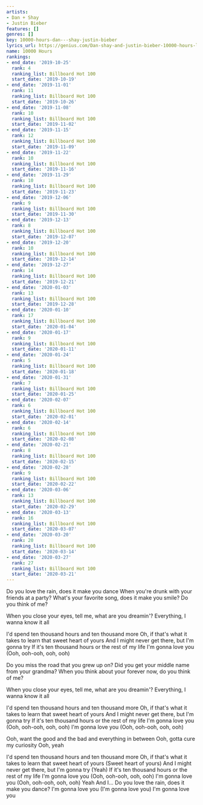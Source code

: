 ```yaml
---
artists:
- Dan + Shay
- Justin Bieber
features: []
genres: []
key: 10000-hours-dan---shay-justin-bieber
lyrics_url: https://genius.com/Dan-shay-and-justin-bieber-10000-hours-lyrics
name: 10000 Hours
rankings:
- end_date: '2019-10-25'
  rank: 4
  ranking_list: Billboard Hot 100
  start_date: '2019-10-19'
- end_date: '2019-11-01'
  rank: 11
  ranking_list: Billboard Hot 100
  start_date: '2019-10-26'
- end_date: '2019-11-08'
  rank: 10
  ranking_list: Billboard Hot 100
  start_date: '2019-11-02'
- end_date: '2019-11-15'
  rank: 12
  ranking_list: Billboard Hot 100
  start_date: '2019-11-09'
- end_date: '2019-11-22'
  rank: 10
  ranking_list: Billboard Hot 100
  start_date: '2019-11-16'
- end_date: '2019-11-29'
  rank: 10
  ranking_list: Billboard Hot 100
  start_date: '2019-11-23'
- end_date: '2019-12-06'
  rank: 9
  ranking_list: Billboard Hot 100
  start_date: '2019-11-30'
- end_date: '2019-12-13'
  rank: 8
  ranking_list: Billboard Hot 100
  start_date: '2019-12-07'
- end_date: '2019-12-20'
  rank: 10
  ranking_list: Billboard Hot 100
  start_date: '2019-12-14'
- end_date: '2019-12-27'
  rank: 14
  ranking_list: Billboard Hot 100
  start_date: '2019-12-21'
- end_date: '2020-01-03'
  rank: 13
  ranking_list: Billboard Hot 100
  start_date: '2019-12-28'
- end_date: '2020-01-10'
  rank: 17
  ranking_list: Billboard Hot 100
  start_date: '2020-01-04'
- end_date: '2020-01-17'
  rank: 9
  ranking_list: Billboard Hot 100
  start_date: '2020-01-11'
- end_date: '2020-01-24'
  rank: 5
  ranking_list: Billboard Hot 100
  start_date: '2020-01-18'
- end_date: '2020-01-31'
  rank: 7
  ranking_list: Billboard Hot 100
  start_date: '2020-01-25'
- end_date: '2020-02-07'
  rank: 6
  ranking_list: Billboard Hot 100
  start_date: '2020-02-01'
- end_date: '2020-02-14'
  rank: 6
  ranking_list: Billboard Hot 100
  start_date: '2020-02-08'
- end_date: '2020-02-21'
  rank: 8
  ranking_list: Billboard Hot 100
  start_date: '2020-02-15'
- end_date: '2020-02-28'
  rank: 9
  ranking_list: Billboard Hot 100
  start_date: '2020-02-22'
- end_date: '2020-03-06'
  rank: 13
  ranking_list: Billboard Hot 100
  start_date: '2020-02-29'
- end_date: '2020-03-13'
  rank: 16
  ranking_list: Billboard Hot 100
  start_date: '2020-03-07'
- end_date: '2020-03-20'
  rank: 20
  ranking_list: Billboard Hot 100
  start_date: '2020-03-14'
- end_date: '2020-03-27'
  rank: 27
  ranking_list: Billboard Hot 100
  start_date: '2020-03-21'
---
```

Do you love the rain, does it make you dance
When you're drunk with your friends at a party?
What's your favorite song, does it make you smile?
Do you think of me?


When you close your eyes, tell me, what are you dreamin'?
Everything, I wanna know it all


I'd spend ten thousand hours and ten thousand more
Oh, if that's what it takes to learn that sweet heart of yours
And I might never get there, but I'm gonna try
If it's ten thousand hours or the rest of my life
I'm gonna love you (Ooh, ooh-ooh, ooh, ooh)


Do you miss the road that you grew up on?
Did you get your middle name from your grandma?
When you think about your forever now, do you think of me?


When you close your eyes, tell me, what are you dreamin'?
Everything, I wanna know it all


I'd spend ten thousand hours and ten thousand more
Oh, if that's what it takes to learn that sweet heart of yours
And I might never get there, but I'm gonna try
If it's ten thousand hours or the rest of my life
I'm gonna love you (Ooh, ooh-ooh, ooh, ooh)
I'm gonna love you (Ooh, ooh-ooh, ooh, ooh)


Ooh, want the good and the bad and everything in between
Ooh, gotta cure my curiosity
Ooh, yeah


I'd spend ten thousand hours and ten thousand more
Oh, if that's what it takes to learn that sweet heart of yours (Sweet heart of yours)
And I might never get there, but I'm gonna try (Yeah)
If it's ten thousand hours or the rest of my life
I'm gonna love you (Ooh, ooh-ooh, ooh, ooh)
I'm gonna love you (Ooh, ooh-ooh, ooh, ooh)
Yeah
And I...
Do you love the rain, does it make you dance?
I'm gonna love you (I'm gonna love you)
I'm gonna love you
